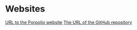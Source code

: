 # Websites
[URL to the Porpolio website](https://awara-amin.github.io/readme-test/)
[The URL of the GitHub repository](https://github.com/Awara-Amin/readme-test)
